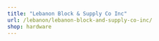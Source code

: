 ```yaml
---
title: "Lebanon Block & Supply Co Inc"
url: /lebanon/lebanon-block-and-supply-co-inc/
shop: hardware
---
```

